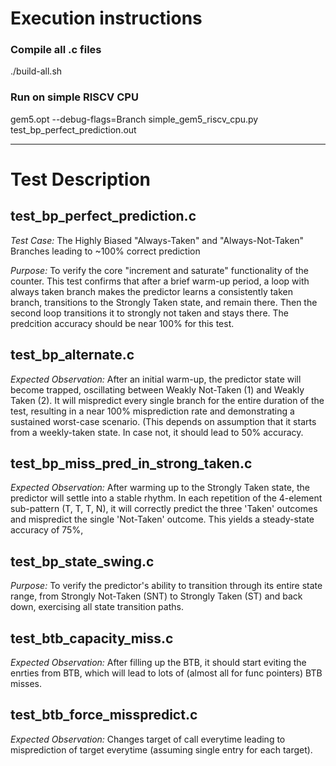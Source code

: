 # Execution instructions

### Compile all .c files
./build-all.sh

### Run on simple RISCV CPU
gem5.opt --debug-flags=Branch simple_gem5_riscv_cpu.py test_bp_perfect_prediction.out

------------
# Test Description

## test_bp_perfect_prediction.c
*Test Case:* The Highly Biased "Always-Taken" and "Always-Not-Taken" Branches leading to ~100% correct prediction

*Purpose:* To verify the core "increment and saturate" functionality of the counter. This test confirms that after a brief warm-up period, a loop with always taken branch makes the predictor learns a consistently taken branch, transitions to the Strongly Taken state, and remain there. Then the second loop transitions it to strongly not taken and stays there. The predcition accuracy should be near 100% for this test.


## test_bp_alternate.c
*Expected Observation:* After an initial warm-up, the predictor state will become trapped, oscillating between Weakly Not-Taken (1) and Weakly Taken (2). It will mispredict every single branch for the entire duration of the test, resulting in a near 100% misprediction rate and demonstrating a sustained worst-case scenario. (This depends on assumption that it starts from a weekly-taken state. In case not, it should lead to 50% accuracy.

## test_bp_miss_pred_in_strong_taken.c
*Expected Observation:* After warming up to the Strongly Taken state, the predictor will settle into a stable rhythm. In each repetition of the 4-element sub-pattern (T, T, T, N), it will correctly predict the three 'Taken' outcomes and mispredict the single 'Not-Taken' outcome. This yields a steady-state accuracy of 75%,

## test_bp_state_swing.c
*Purpose:* To verify the predictor's ability to transition through its entire state range, from Strongly Not-Taken (SNT) to Strongly Taken (ST) and back down, exercising all state transition paths.

## test_btb_capacity_miss.c
*Expected Observation:* After filling up the BTB, it should start eviting the enrties from BTB, which will lead to lots of (almost all for func pointers) BTB misses.

## test_btb_force_misspredict.c
*Expected Observation:* Changes target of call everytime leading to misprediction of target everytime (assuming single entry for each target).




